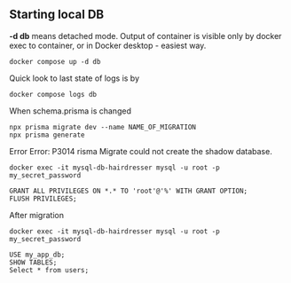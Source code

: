 ## Starting local DB

**-d db** means detached mode. Output of container is visible only by docker exec to container, or in Docker desktop - easiest way.

```
docker compose up -d db
```

Quick look to last state of logs is by

```
docker compose logs db
```

When schema.prisma is changed

```
npx prisma migrate dev --name NAME_OF_MIGRATION
npx prisma generate
```

Error Error: P3014 risma Migrate could not create the shadow database.

```
docker exec -it mysql-db-hairdresser mysql -u root -p
my_secret_password
```

```
GRANT ALL PRIVILEGES ON *.* TO 'root'@'%' WITH GRANT OPTION;
FLUSH PRIVILEGES;
```

After migration

```
docker exec -it mysql-db-hairdresser mysql -u root -p
my_secret_password
```

```
USE my_app_db;
SHOW TABLES;
Select * from users;
```
